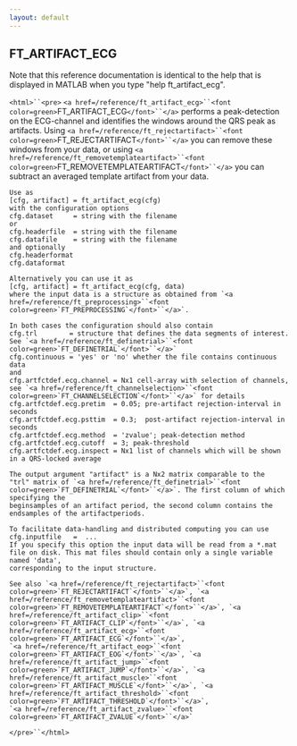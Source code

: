 ```yaml
---
layout: default
---
```


##  FT_ARTIFACT_ECG

Note that this reference documentation is identical to the help that is displayed in MATLAB when you type "help ft_artifact_ecg".

`<html>``<pre>`
    `<a href=/reference/ft_artifact_ecg>``<font color=green>`FT_ARTIFACT_ECG`</font>``</a>` performs a peak-detection on the ECG-channel and identifies the windows
    around the QRS peak as artifacts. Using `<a href=/reference/ft_rejectartifact>``<font color=green>`FT_REJECTARTIFACT`</font>``</a>` you can remove these windows from
    your data, or using `<a href=/reference/ft_removetemplateartifact>``<font color=green>`FT_REMOVETEMPLATEARTIFACT`</font>``</a>` you can subtract an averaged template artifact
    from your data.
 
    Use as
    [cfg, artifact] = ft_artifact_ecg(cfg)
    with the configuration options
    cfg.dataset     = string with the filename
    or
    cfg.headerfile  = string with the filename
    cfg.datafile    = string with the filename
    and optionally
    cfg.headerformat
    cfg.dataformat
 
    Alternatively you can use it as
    [cfg, artifact] = ft_artifact_ecg(cfg, data)
    where the input data is a structure as obtained from `<a href=/reference/ft_preprocessing>``<font color=green>`FT_PREPROCESSING`</font>``</a>`.
 
    In both cases the configuration should also contain
    cfg.trl        = structure that defines the data segments of interest. See `<a href=/reference/ft_definetrial>``<font color=green>`FT_DEFINETRIAL`</font>``</a>`
    cfg.continuous = 'yes' or 'no' whether the file contains continuous data
    and
    cfg.artfctdef.ecg.channel = Nx1 cell-array with selection of channels, see `<a href=/reference/ft_channelselection>``<font color=green>`FT_CHANNELSELECTION`</font>``</a>` for details
    cfg.artfctdef.ecg.pretim  = 0.05; pre-artifact rejection-interval in seconds
    cfg.artfctdef.ecg.psttim  = 0.3;  post-artifact rejection-interval in seconds
    cfg.artfctdef.ecg.method  = 'zvalue'; peak-detection method
    cfg.artfctdef.ecg.cutoff  = 3; peak-threshold
    cfg.artfctdef.ecg.inspect = Nx1 list of channels which will be shown in a QRS-locked average
 
    The output argument "artifact" is a Nx2 matrix comparable to the
    "trl" matrix of `<a href=/reference/ft_definetrial>``<font color=green>`FT_DEFINETRIAL`</font>``</a>`. The first column of which specifying the
    beginsamples of an artifact period, the second column contains the
    endsamples of the artifactperiods.
 
    To facilitate data-handling and distributed computing you can use
    cfg.inputfile   =  ...
    If you specify this option the input data will be read from a *.mat
    file on disk. This mat files should contain only a single variable named 'data',
    corresponding to the input structure.
 
    See also `<a href=/reference/ft_rejectartifact>``<font color=green>`FT_REJECTARTIFACT`</font>``</a>`, `<a href=/reference/ft_removetemplateartifact>``<font color=green>`FT_REMOVETEMPLATEARTIFACT`</font>``</a>`, `<a href=/reference/ft_artifact_clip>``<font color=green>`FT_ARTIFACT_CLIP`</font>``</a>`, `<a href=/reference/ft_artifact_ecg>``<font color=green>`FT_ARTIFACT_ECG`</font>``</a>`,
    `<a href=/reference/ft_artifact_eog>``<font color=green>`FT_ARTIFACT_EOG`</font>``</a>`, `<a href=/reference/ft_artifact_jump>``<font color=green>`FT_ARTIFACT_JUMP`</font>``</a>`, `<a href=/reference/ft_artifact_muscle>``<font color=green>`FT_ARTIFACT_MUSCLE`</font>``</a>`, `<a href=/reference/ft_artifact_threshold>``<font color=green>`FT_ARTIFACT_THRESHOLD`</font>``</a>`,
    `<a href=/reference/ft_artifact_zvalue>``<font color=green>`FT_ARTIFACT_ZVALUE`</font>``</a>`
`</pre>``</html>`

